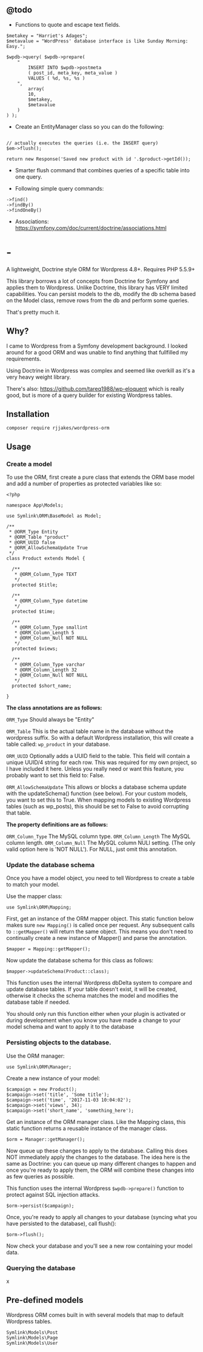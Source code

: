 ## @todo

- Functions to quote and escape text fields. 

```
$metakey = "Harriet's Adages";
$metavalue = "WordPress' database interface is like Sunday Morning: Easy.";

$wpdb->query( $wpdb->prepare( 
	"
		INSERT INTO $wpdb->postmeta
		( post_id, meta_key, meta_value )
		VALUES ( %d, %s, %s )
	", 
        array(
		10, 
		$metakey, 
		$metavalue
	) 
) );
```


- Create an EntityManager class so you can do the following:
```

// actually executes the queries (i.e. the INSERT query)
$em->flush();

return new Response('Saved new product with id '.$product->getId());
```

- Smarter flush command that combines queries of a specific table into one query. 

- Following simple query commands:
```
->find()
->findBy()
->findOneBy()
```

- Associations:
https://symfony.com/doc/current/doctrine/associations.html


# -

A lightweight, Doctrine style ORM for Wordpress 4.8+. Requires PHP 5.5.9+

This library borrows a lot of concepts from Doctrine for Symfony and applies them to Wordpress. Unlike Doctrine, this
library has VERY limited capabilities.
You can persist models to the db, modify the db schema based on the Model class, remove rows from the db and perform
some queries.

That's pretty much it. 


## Why?

I came to Wordpress from a Symfony development background. I looked around for a good ORM and was unable to find
anything that fullfilled my requirements. 

Using Doctrine in Wordpress was complex and seemed like overkill as it's a very heavy weight library. 

There's also: https://github.com/tareq1988/wp-eloquent which is really good, but is more of a query builder for
existing Wordpress tables.


## Installation

```
composer require rjjakes/wordpress-orm
```

## Usage

### Create a model

To use the ORM, first create a pure class that extends the ORM base model and add a number of properties as protected
variables like so:

```
<?php

namespace App\Models;

use Symlink\ORM\BaseModel as Model;

/**
 * @ORM_Type Entity
 * @ORM_Table "product"
 * @ORM_UUID false
 * @ORM_AllowSchemaUpdate True
 */
class Product extends Model {

  /**
   * @ORM_Column_Type TEXT
   */
  protected $title;

  /**
   * @ORM_Column_Type datetime
   */
  protected $time;

  /**
   * @ORM_Column_Type smallint
   * @ORM_Column_Length 5
   * @ORM_Column_Null NOT NULL
   */
  protected $views;

  /**
   * @ORM_Column_Type varchar
   * @ORM_Column_Length 32
   * @ORM_Column_Null NOT NULL
   */
  protected $short_name;

}

```

**The class annotations are as follows:**

`ORM_Type` Should always be "Entity"

`ORM_Table` This is the actual table name in the database without the wordpress suffix. So with a default Wordpress
installation, this will create a table called: `wp_product` in your database.  

`ORM_UUID` Optionally adds a UUID field to the table. This field will contain a unique UUID/4 string for each row. This
was required for my own project, so I have included it here. Unless you really need or want this feature, you probably
want to set this field to: False.
   
`ORM_AllowSchemaUpdate` This allows or blocks a database schema update with the updateSchema() function (see below).
For your custom models, you want to set this to True. When mapping models to existing Wordpress tables (such as
wp_posts), this should be set to False to avoid corrupting that table.      

**The property definitions are as follows:**

`ORM_Column_Type` The MySQL column type.
`ORM_Column_Length` The MySQL column length.
`ORM_Column_Null` The MySQL column NULl setting. (The only valid option here is 'NOT NULL'). For NULL, just omit this
annotation. 


### Update the database schema

Once you have a model object, you need to tell Wordpress to create a table to match your model. 

Use the mapper class:

```
use Symlink\ORM\Mapping;
```

First, get an instance of the ORM mapper object. This static function below makes sure `new Mapping()` is called once
per request. Any subsequent calls to `::getMapper()` will return the same object. This means you don't need to
continually create a new instance of Mapper() and parse the annotation.     

```
$mapper = Mapping::getMapper();
```

Now update the database schema for this class as follows: 

```
$mapper->updateSchema(Product::class);
```

This function uses the internal Wordpress dbDelta system to compare and update database tables. If your table doesn't
exist, it will be created, otherwise it checks the schema matches the model and modifies the database table if needed.
 
You should only run this function either when your plugin is activated or during development when you know you have
made a change to your model schema and want to apply it to the database 

### Persisting objects to the database. 

Use the ORM manager: 

```
use Symlink\ORM\Manager;
```

Create a new instance of your model:

```
$campaign = new Product();
$campaign->set('title', 'Some title');
$campaign->set('time', '2017-11-03 10:04:02');
$campaign->set('views', 34);
$campaign->set('short_name', 'something_here');
```

Get an instance of the ORM manager class. Like the Mapping class, this static function returns
a reusable instance of the manager class. 

```
$orm = Manager::getManager();
```

Now queue up these changes to apply to the database. Calling this does NOT immediately apply the changes to the
database. The idea here is the same as Doctrine: you can queue up many different changes to happen and once you're
ready to apply them, the ORM will combine these changes into as few queries as possible. 

This function uses the internal Wordpress `$wpdb->prepare()` function to protect against SQL injection attacks. 

```
$orm->persist($campaign);
```

Once, you're ready to apply all changes to your database (syncing what you have persisted to the database), call
flush():

```
$orm->flush();
```

Now check your database and you'll see a new row containing your model data. 

### Querying the database

x

## Pre-defined models

Wordpress ORM comes built in with several models that map to default Wordpress tables.

```
Symlink\Models\Post
Symlink\Models\Page
Symlink\Models\User
```
